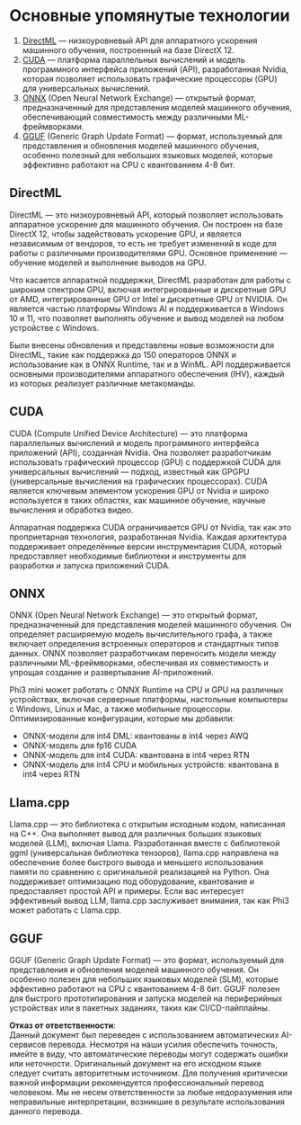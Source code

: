 # Основные упомянутые технологии

1. [DirectML](https://learn.microsoft.com/windows/ai/directml/dml?WT.mc_id=aiml-138114-kinfeylo) — низкоуровневый API для аппаратного ускорения машинного обучения, построенный на базе DirectX 12.
2. [CUDA](https://blogs.nvidia.com/blog/what-is-cuda-2/) — платформа параллельных вычислений и модель программного интерфейса приложений (API), разработанная Nvidia, которая позволяет использовать графические процессоры (GPU) для универсальных вычислений.
3. [ONNX](https://onnx.ai/) (Open Neural Network Exchange) — открытый формат, предназначенный для представления моделей машинного обучения, обеспечивающий совместимость между различными ML-фреймворками.
4. [GGUF](https://github.com/ggerganov/ggml/blob/master/docs/gguf.md) (Generic Graph Update Format) — формат, используемый для представления и обновления моделей машинного обучения, особенно полезный для небольших языковых моделей, которые эффективно работают на CPU с квантованием 4-8 бит.

## DirectML

DirectML — это низкоуровневый API, который позволяет использовать аппаратное ускорение для машинного обучения. Он построен на базе DirectX 12, чтобы задействовать ускорение GPU, и является независимым от вендоров, то есть не требует изменений в коде для работы с различными производителями GPU. Основное применение — обучение моделей и выполнение выводов на GPU.

Что касается аппаратной поддержки, DirectML разработан для работы с широким спектром GPU, включая интегрированные и дискретные GPU от AMD, интегрированные GPU от Intel и дискретные GPU от NVIDIA. Он является частью платформы Windows AI и поддерживается в Windows 10 и 11, что позволяет выполнять обучение и вывод моделей на любом устройстве с Windows.

Были внесены обновления и представлены новые возможности для DirectML, такие как поддержка до 150 операторов ONNX и использование как в ONNX Runtime, так и в WinML. API поддерживается основными производителями аппаратного обеспечения (IHV), каждый из которых реализует различные метакоманды.

## CUDA

CUDA (Compute Unified Device Architecture) — это платформа параллельных вычислений и модель программного интерфейса приложений (API), созданная Nvidia. Она позволяет разработчикам использовать графический процессор (GPU) с поддержкой CUDA для универсальных вычислений — подход, известный как GPGPU (универсальные вычисления на графических процессорах). CUDA является ключевым элементом ускорения GPU от Nvidia и широко используется в таких областях, как машинное обучение, научные вычисления и обработка видео.

Аппаратная поддержка CUDA ограничивается GPU от Nvidia, так как это проприетарная технология, разработанная Nvidia. Каждая архитектура поддерживает определённые версии инструментария CUDA, который предоставляет необходимые библиотеки и инструменты для разработки и запуска приложений CUDA.

## ONNX

ONNX (Open Neural Network Exchange) — это открытый формат, предназначенный для представления моделей машинного обучения. Он определяет расширяемую модель вычислительного графа, а также включает определения встроенных операторов и стандартных типов данных. ONNX позволяет разработчикам переносить модели между различными ML-фреймворками, обеспечивая их совместимость и упрощая создание и развертывание AI-приложений.

Phi3 mini может работать с ONNX Runtime на CPU и GPU на различных устройствах, включая серверные платформы, настольные компьютеры с Windows, Linux и Mac, а также мобильные процессоры. Оптимизированные конфигурации, которые мы добавили:

- ONNX-модели для int4 DML: квантованы в int4 через AWQ
- ONNX-модель для fp16 CUDA
- ONNX-модель для int4 CUDA: квантована в int4 через RTN
- ONNX-модель для int4 CPU и мобильных устройств: квантована в int4 через RTN

## Llama.cpp

Llama.cpp — это библиотека с открытым исходным кодом, написанная на C++. Она выполняет вывод для различных больших языковых моделей (LLM), включая Llama. Разработанная вместе с библиотекой ggml (универсальная библиотека тензоров), llama.cpp направлена на обеспечение более быстрого вывода и меньшего использования памяти по сравнению с оригинальной реализацией на Python. Она поддерживает оптимизацию под оборудование, квантование и предоставляет простой API и примеры. Если вас интересует эффективный вывод LLM, llama.cpp заслуживает внимания, так как Phi3 может работать с Llama.cpp.

## GGUF

GGUF (Generic Graph Update Format) — это формат, используемый для представления и обновления моделей машинного обучения. Он особенно полезен для небольших языковых моделей (SLM), которые эффективно работают на CPU с квантованием 4-8 бит. GGUF полезен для быстрого прототипирования и запуска моделей на периферийных устройствах или в пакетных заданиях, таких как CI/CD-пайплайны.

**Отказ от ответственности**:  
Данный документ был переведен с использованием автоматических AI-сервисов перевода. Несмотря на наши усилия обеспечить точность, имейте в виду, что автоматические переводы могут содержать ошибки или неточности. Оригинальный документ на его исходном языке следует считать авторитетным источником. Для получения критически важной информации рекомендуется профессиональный перевод человеком. Мы не несем ответственности за любые недоразумения или неправильные интерпретации, возникшие в результате использования данного перевода.